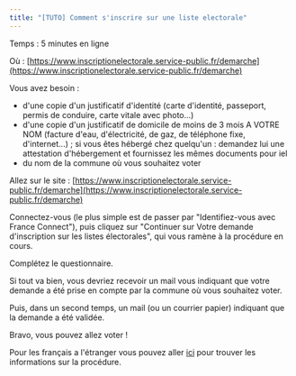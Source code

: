```yaml
---
title: "[TUTO] Comment s'inscrire sur une liste electorale"
---
```

Temps : 5 minutes en ligne

Où : [https://www.inscriptionelectorale.service-public.fr/demarche](https://www.inscriptionelectorale.service-public.fr/demarche)

Vous avez besoin : 
- d'une copie d'un justificatif d'identité (carte d'identité, passeport, permis de conduire, carte vitale avec photo...)
- d'une copie d'un justificatif de domicile de moins de 3 mois A VOTRE NOM (facture d'eau, d'électricité, de gaz, de téléphone fixe, d'internet...) ; si vous êtes hébergé chez quelqu'un : demandez lui une attestation d'hébergement et fournissez les mêmes documents pour iel
- du nom de la commune où vous souhaitez voter

Allez sur le site : [https://www.inscriptionelectorale.service-public.fr/demarche](https://www.inscriptionelectorale.service-public.fr/demarche)

Connectez-vous (le plus simple est de passer par "Identifiez-vous avec France Connect"), puis cliquez sur "Continuer sur Votre demande d'inscription sur les listes électorales", qui vous ramène à la procédure en cours.

Complétez le questionnaire. 

Si tout va bien, vous devriez recevoir un mail vous indiquant que votre demande a été prise en compte par la commune où vous souhaitez voter.

Puis, dans un second temps, un mail (ou un courrier papier) indiquant que la demande a été validée. 

Bravo, vous pouvez allez voter !

Pour les français a l'étranger vous pouvez aller [ici](https://www.diplomatie.gouv.fr/fr/services-aux-francais/voter-a-l-etranger/http-publication-diplomatie-gouv-fr-fr-services-aux-citoyens-droit-de-vote-et-elections-a-l-etranger-liste-electorale-18-05-17/article/inscription-sur-la-liste-electorale-consulaire) pour trouver les informations sur la procédure.
